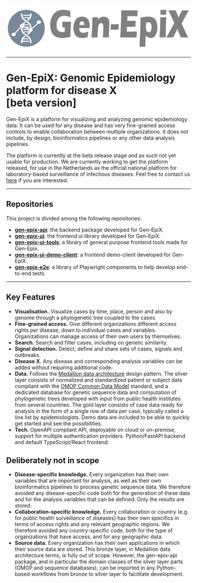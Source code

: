 <p align="center">
    <img src="https://raw.githubusercontent.com/RIVM-bioinformatics/gen-epix-api/625bae2c34a2e2534d76f1776898874b3ec49336/docs/assets/Gen-epix-logo.svg" alt="gen-epix-api-logo">
</p>

---

# Gen-EpiX: Genomic Epidemiology platform for disease X<br>[beta version]

Gen-EpiX is a platform for visualizing and analyzing genomic epidemiology data. It can be used for any disease and has very fine-grained access controls to enable collaboration between multiple organizations. It does not include, by design, bioinformatics pipelines or any other data analysis pipelines.

The platform is currently at the beta release stage and as such not yet usable for production. We are currently working to get the platform released, for use in the Netherlands as the official national platform for laboratory-based surveillance of infectious diseases. Feel free to contact us <a href="mailto:ivo.van.walle@rivm.nl">here</a> if you are interested.

---

## Repositories

This project is divided among the following repositories:

- **<a href="https://github.com/RIVM-bioinformatics/gen-epix-api" target="_blank">gen-epix-api</a>**: the backend package developed for Gen-EpiX.
- **<a href="https://github.com/RIVM-bioinformatics/gen-epix-ui" target="_blank">gen-epix-ui</a>**: the frontend ui library developed for Gen-EpiX.
- **<a href="https://github.com/RIVM-bioinformatics/gen-epix-ui-tools" target="_blank">gen-epix-ui-tools</a>**: a library of general purpose frontend tools made for Gen-Epix.
- **<a href="https://github.com/RIVM-bioinformatics/gen-epix-ui-demo-client" target="_blank">gen-epix-ui-demo-client</a>**: a frontend demo-client developed for Gen-EpiX.
- **<a href="https://github.com/RIVM-bioinformatics/gen-epix-e2e" target="_blank">gen-epix-e2e</a>**: a library of Playwright components to help develop end-to-end tests.

---

## Key Features

- **Visualisation.** Visualize cases by time, place, person and also by genome through a phylogenetic tree coupled to the cases.
- **Fine-grained access.** Give different organizations different access rights per disease, down to individual cases and variables. Organizations can manage access of their own users by themselves.
- **Search.** Search and filter cases, including on genetic similarity.
- **Signal detection.** Detect, define and share sets of cases, signals and outbreaks.
- **Disease X.** Any disease and corresponding analysis variables can be added without requiring additional code.
- **Data.** Follows the <a href="https://dataengineering.wiki/Concepts/Data+Architecture/Medallion+Architecture" target="_blank">Medallion data architecture</a> design pattern. The silver layer consists of normalized and standardized patient or subject data compliant with the <a href="https://www.ohdsi.org/data-standardization" target="_blank">OMOP Common Data Model</a> standard, and a dedicated database for genetic sequence data and computation of phylogenetic trees developed with input from public health institutes from several countries. The gold layer consists of case data ready for analysis in the form of a single row of data per case, typically called a line list by epidemiologists. Demo data are included to be able to quickly get started and see the possibilities.
- **Tech.** OpenAPI compliant API, deployable on cloud or on-premise, support for multiple authentication providers. Python/FastAPI backend and default TypeScript/React frontend.

## Deliberately not in scope

- **Disease-specific knowledge.** Every organization has their own variables that are important for analysis, as well as their own bioinformatics pipelines to process genetic sequence data. We therefore avoided any disease-specific code both for the generation of these data and for the analysis variables that can be defined. Only the results are stored.
- **Collaboration-specific knowledge.** Every collaboration or country (e.g. for public health surveillance of diseases) has their own specifics in terms of access rights and any relevant geographic regions. We therefore avoided any country-specific code, both for the type of organizations that have access, and for any geographic data.
- **Source data.** Every organization has their own applications in which their source data are stored. This bronze layer, in Medallion data architecture terms, is fully out of scope. However, the gen-epix-api package, and in particular the domain classes of the silver layer parts (OMOP and sequence databases), can be imported in any Python-based workflows from bronze to silver layer to facilitate development.
